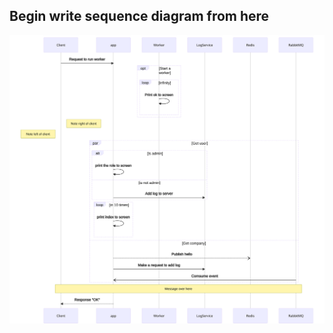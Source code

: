 ## Begin write sequence diagram from here
![](../assets/svg/Begin_write_sequence_diagram_from_here.svg)
